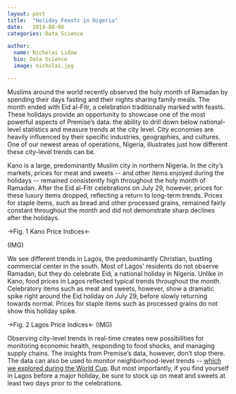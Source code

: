```yaml
---
layout: post
title:  "Holiday Feasts in Nigeria"
date:   2014-08-06
categories: Data Science

author:
  name: Nicholai Lidow
  bio: Data Science
  image: nicholai.jpg

---
```


Muslims around the world recently observed the holy month of Ramadan by spending their days fasting and their nights sharing family meals. The month ended with Eid al-Fitr, a celebration traditionally marked with feasts. These holidays provide an opportunity to showcase one of the most powerful aspects of Premise’s data: the ability to drill down below national-level statistics and measure trends at the city level. City economies are heavily influenced by their specific industries, geographies, and cultures. One of our newest areas of operations, Nigeria, illustrates just how different these city-level trends can be.

Kano is a large, predominantly Muslim city in northern Nigeria. In the city’s markets, prices for meat and sweets -- and other items enjoyed during the holidays -- remained consistently high throughout the holy month of Ramadan. After the Eid al-Fitr celebrations on July 29, however, prices for these luxury items dropped, reflecting a return to long-term trends. Prices for staple items, such as bread and other processed grains, remained fairly constant throughout the month and did not demonstrate sharp declines after the holidays.

->Fig. 1 Kano Price Indices<-

(IMG)

We see different trends in Lagos, the predominantly Christian, bustling commercial center in the south. Most of Lagos’ residents do not observe Ramadan, but they do celebrate Eid, a national holiday in Nigeria. Unlike in Kano, food prices in Lagos reflected typical trends throughout the month. Celebratory items such as meat and sweets, however, show a dramatic spike right around the Eid holiday on July 29, before slowly returning towards normal. Prices for staple items such as processed grains do not show this holiday spike.

->Fig. 2 Lagos Price Indices<-
(IMG)

Observing city-level trends in real-time creates new possibilities for monitoring economic health, responding to food shocks, and managing supply chains. The insights from Premise’s data, however, don’t stop there. The data can also be used to monitor neighborhood-level trends -- [which we explored during the World Cup](http://blog.premise.com/blog/2014/06/11/world-cup-2014-inflation-edition/). But most importantly, if you find yourself in Lagos before a major holiday, be sure to stock up on meat and sweets at least two days prior to the celebrations.
